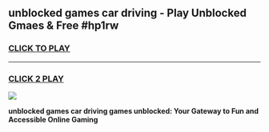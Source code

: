 
## unblocked games car driving - Play Unblocked Gmaes & Free #hp1rw
<h3>
<a href="https://premium.freeplayer.one?title=unblocked_games_car_driving&ref=01M">CLICK TO PLAY</a></h3>
<hr>

<h3>
<a href="https://premium.freeplayer.one?title=unblocked_games_car_driving&ref=01M">CLICK 2 PLAY</a>
  
</h3>

<a href="https://premium.freeplayer.one?title=unblocked_games_car_driving&ref=01M"><img src="https://clearcache.store/games.png"></a>


**unblocked games car driving games unblocked: Your Gateway to Fun and Accessible Online Gaming**
